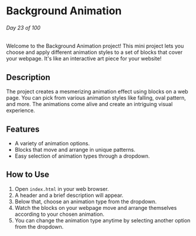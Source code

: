 # Background Animation

###### Day 23 of 100

Welcome to the Background Animation project! This mini project lets you choose and apply different animation styles to a set of blocks that cover your webpage. It's like an interactive art piece for your website!

## Description

The project creates a mesmerizing animation effect using blocks on a web page. You can pick from various animation styles like falling, oval pattern, and more. The animations come alive and create an intriguing visual experience.

## Features

- A variety of animation options.
- Blocks that move and arrange in unique patterns.
- Easy selection of animation types through a dropdown.

## How to Use

1. Open `index.html` in your web browser.
2. A header and a brief description will appear.
3. Below that, choose an animation type from the dropdown.
4. Watch the blocks on your webpage move and arrange themselves according to your chosen animation.
5. You can change the animation type anytime by selecting another option from the dropdown.

